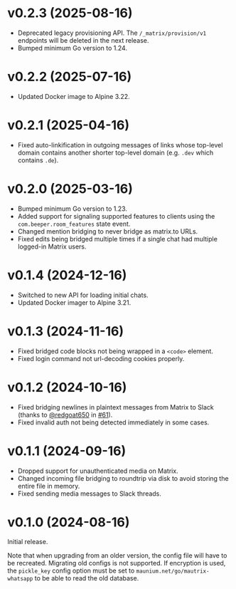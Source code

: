# v0.2.3 (2025-08-16)

* Deprecated legacy provisioning API. The `/_matrix/provision/v1` endpoints will
  be deleted in the next release.
* Bumped minimum Go version to 1.24.

# v0.2.2 (2025-07-16)

* Updated Docker image to Alpine 3.22.

# v0.2.1 (2025-04-16)

* Fixed auto-linkification in outgoing messages of links whose top-level domain
  contains another shorter top-level domain (e.g. `.dev` which contains `.de`).

# v0.2.0 (2025-03-16)

* Bumped minimum Go version to 1.23.
* Added support for signaling supported features to clients using the
  `com.beeper.room_features` state event.
* Changed mention bridging to never bridge as matrix.to URLs.
* Fixed edits being bridged multiple times if a single chat had multiple
  logged-in Matrix users.

# v0.1.4 (2024-12-16)

* Switched to new API for loading initial chats.
* Updated Docker imager to Alpine 3.21.

# v0.1.3 (2024-11-16)

* Fixed bridged code blocks not being wrapped in a `<code>` element.
* Fixed login command not url-decoding cookies properly.

# v0.1.2 (2024-10-16)

* Fixed bridging newlines in plaintext messages from Matrix to Slack
  (thanks to [@redgoat650] in [#61]).
* Fixed invalid auth not being detected immediately in some cases.

[@redgoat650]: https://github.com/redgoat650
[#61]: https://github.com/mautrix/slack/pull/61

# v0.1.1 (2024-09-16)

* Dropped support for unauthenticated media on Matrix.
* Changed incoming file bridging to roundtrip via disk to avoid storing the
  entire file in memory.
* Fixed sending media messages to Slack threads.

# v0.1.0 (2024-08-16)

Initial release.

Note that when upgrading from an older version, the config file will have to be
recreated. Migrating old configs is not supported. If encryption is used, the
`pickle_key` config option must be set to `maunium.net/go/mautrix-whatsapp` to
be able to read the old database.
